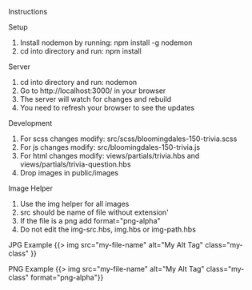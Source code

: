 Instructions

Setup
1) Install nodemon by running: npm install -g nodemon
2) cd into directory and run: npm install

Server
1) cd into directory and run: nodemon
2) Go to http://localhost:3000/ in your browser
3) The server will watch for changes and rebuild
4) You need to refresh your browser to see the updates

Development
1) For scss changes modify: src/scss/bloomingdales-150-trivia.scss
2) For js changes modify: src/bloomingdales-150-trivia.js
3) For html changes modify: views/partials/trivia.hbs and views/partials/trivia-question.hbs
4) Drop images in public/images

Image Helper
1) Use the img helper for all images
2) src should be name of file without extension'
3) If the file is a png add format="png-alpha"
4) Do not edit the img-src.hbs, img.hbs or img-path.hbs

JPG Example
{{> img src="my-file-name" alt="My Alt Tag" class="my-class" }}

PNG Example
{{> img src="my-file-name" alt="My Alt Tag" class="my-class" format="png-alpha"}}